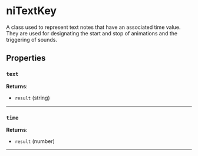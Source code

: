 <!---
	This file is autogenerated. Do not edit this file manually. Your changes will be ignored.
	More information: https://github.com/MWSE/MWSE/tree/master/docs
-->

# niTextKey

A class used to represent text notes that have an associated time value. They are used for designating the start and stop of animations and the triggering of sounds.

## Properties

### `text`
<div class="search_terms" style="display: none">text</div>



**Returns**:

* `result` (string)

***

### `time`
<div class="search_terms" style="display: none">time</div>



**Returns**:

* `result` (number)

***

